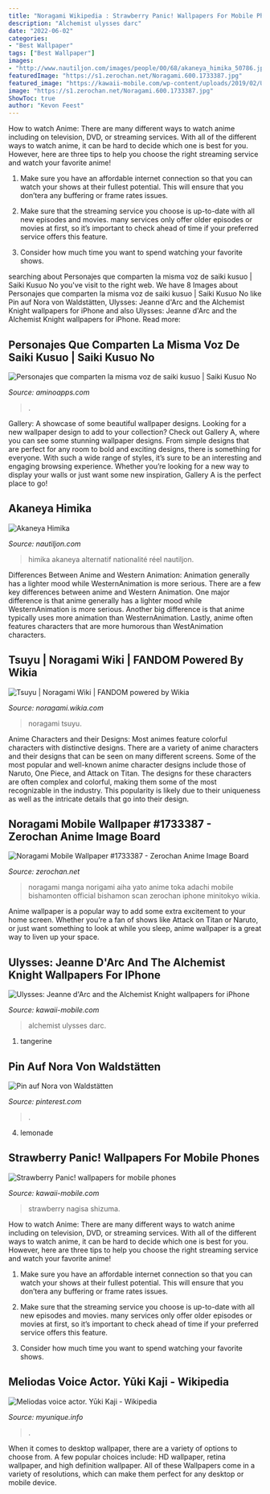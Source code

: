 ```yaml
---
title: "Noragami Wikipedia : Strawberry Panic! Wallpapers For Mobile Phones"
description: "Alchemist ulysses darc"
date: "2022-06-02"
categories:
- "Best Wallpaper"
tags: ["Best Wallpaper"]
images:
- "http://www.nautiljon.com/images/people/00/68/akaneya_himika_50786.jpg?1441158639"
featuredImage: "https://s1.zerochan.net/Noragami.600.1733387.jpg"
featured_image: "https://kawaii-mobile.com/wp-content/uploads/2019/02/Ulysses-Jeanne-dArc-and-the-Alchemist-Knight-720x1280-576x1024.jpg"
image: "https://s1.zerochan.net/Noragami.600.1733387.jpg"
ShowToc: true
author: "Kevon Feest"
---
```



How to watch Anime: There are many different ways to watch anime including on television, DVD, or streaming services.
With all of the different ways to watch anime, it can be hard to decide which one is best for you. However, here are three tips to help you choose the right streaming service and watch your favorite anime!
1. Make sure you have an affordable internet connection so that you can watch your shows at their fullest potential. This will ensure that you don’tera any buffering or frame rates issues.

2. Make sure that the streaming service you choose is up-to-date with all new episodes and movies. many services only offer older episodes or movies at first, so it’s important to check ahead of time if your preferred service offers this feature.

3. Consider how much time you want to spend watching your favorite shows.

	

		
searching about Personajes que comparten la misma voz de saiki kusuo | Saiki Kusuo No you've visit to the right web. We have 8 Images about Personajes que comparten la misma voz de saiki kusuo | Saiki Kusuo No like Pin auf Nora von Waldstätten, Ulysses: Jeanne d&#039;Arc and the Alchemist Knight wallpapers for iPhone and also Ulysses: Jeanne d&#039;Arc and the Alchemist Knight wallpapers for iPhone. Read more:
		
    
## Personajes Que Comparten La Misma Voz De Saiki Kusuo | Saiki Kusuo No

<img loading=lazy src="http://pm1.narvii.com/6918/e2e2648bf422442d48f982763dbed28ee3f311f3r1-768-768v2_uhq.jpg" onerror="this.onerror=null;this.src='https://tse4.mm.bing.net/th?id=OIP.-F1-QCi1rdQcTCrFUq6x1AHaHa&amp;pid=15.1';" alt="Personajes que comparten la misma voz de saiki kusuo | Saiki Kusuo No">

_Source: aminoapps.com_

>. 

	

Gallery: A showcase of some beautiful wallpaper designs.
Looking for a new wallpaper design to add to your collection? Check out Gallery A, where you can see some stunning wallpaper designs. From simple designs that are perfect for any room to bold and exciting designs, there is something for everyone. With such a wide range of styles, it’s sure to be an interesting and engaging browsing experience. Whether you’re looking for a new way to display your walls or just want some new inspiration, Gallery A is the perfect place to go!





	
	
    
## Akaneya Himika

<img loading=lazy src="http://www.nautiljon.com/images/people/00/68/akaneya_himika_50786.jpg?1441158639" onerror="this.onerror=null;this.src='https://tse1.mm.bing.net/th?id=OIP.migzvRXZzzaERAGSgqh6ewHaLG&amp;pid=15.1';" alt="Akaneya Himika">

_Source: nautiljon.com_

>himika akaneya alternatif nationalité réel nautiljon. 

	

Differences Between Anime and Western Animation: Animation generally has a lighter mood while WesternAnimation is more serious.
There are a few key differences between anime and Western Animation. One major difference is that anime generally has a lighter mood while WesternAnimation is more serious. Another big difference is that anime typically uses more animation than WesternAnimation. Lastly, anime often features characters that are more humorous than WestAnimation characters.

    
## Tsuyu | Noragami Wiki | FANDOM Powered By Wikia

<img loading=lazy src="https://vignette.wikia.nocookie.net/noragami/images/e/ed/Tsuyu.png/revision/latest?cb=20150510232928" onerror="this.onerror=null;this.src='https://tse4.mm.bing.net/th?id=OIP.RP3asQeQk4xJt5NCJ89obgHaEK&amp;pid=15.1';" alt="Tsuyu | Noragami Wiki | FANDOM powered by Wikia">

_Source: noragami.wikia.com_

>noragami tsuyu. 

	

Anime Characters and their Designs: Most animes feature colorful characters with distinctive designs.
There are a variety of anime characters and their designs that can be seen on many different screens. Some of the most popular and well-known anime character designs include those of Naruto, One Piece, and Attack on Titan. The designs for these characters are often complex and colorful, making them some of the most recognizable in the industry. This popularity is likely due to their uniqueness as well as the intricate details that go into their design.

    
## Noragami Mobile Wallpaper #1733387 - Zerochan Anime Image Board

<img loading=lazy src="https://s1.zerochan.net/Noragami.600.1733387.jpg" onerror="this.onerror=null;this.src='https://tse4.mm.bing.net/th?id=OIP.E4cBuv5imVcbMyyUK1MBfAAAAA&amp;pid=15.1';" alt="Noragami Mobile Wallpaper #1733387 - Zerochan Anime Image Board">

_Source: zerochan.net_

>noragami manga norigami aiha yato anime toka adachi mobile bishamonten official bishamon scan zerochan iphone minitokyo wikia. 

	

Anime wallpaper is a popular way to add some extra excitement to your home screen. Whether you’re a fan of shows like Attack on Titan or Naruto, or just want something to look at while you sleep, anime wallpaper is a great way to liven up your space.

    
## Ulysses: Jeanne D&#039;Arc And The Alchemist Knight Wallpapers For IPhone

<img loading=lazy src="https://kawaii-mobile.com/wp-content/uploads/2019/02/Ulysses-Jeanne-dArc-and-the-Alchemist-Knight-720x1280-576x1024.jpg" onerror="this.onerror=null;this.src='https://tse3.mm.bing.net/th?id=OIP.pl9otIEAEiVGzOgbYSMc3QHaNK&amp;pid=15.1';" alt="Ulysses: Jeanne d&#039;Arc and the Alchemist Knight wallpapers for iPhone">

_Source: kawaii-mobile.com_

>alchemist ulysses darc. 

	

1. tangerine 

    
## Pin Auf Nora Von Waldstätten

<img loading=lazy src="https://i.pinimg.com/originals/93/db/34/93db3458fa766bbc5ed415a7fc8698cb.jpg" onerror="this.onerror=null;this.src='https://tse3.mm.bing.net/th?id=OIP.5On9lTJAMnf0KAWHAuD9tAAAAA&amp;pid=15.1';" alt="Pin auf Nora von Waldstätten">

_Source: pinterest.com_

>. 

	

4. lemonade 

    
## Strawberry Panic! Wallpapers For Mobile Phones

<img loading=lazy src="https://kawaii-mobile.com/wp-content/uploads/2019/08/Strawberry-Panic-Nagisa-Aoi-Shizuma-Hanazono.iPhone-7-Plus-wallpaper-1080x1920-768x1365.jpg" onerror="this.onerror=null;this.src='https://tse3.mm.bing.net/th?id=OIP.jMASbB4aOif17IcLR2CP-gHaNK&amp;pid=15.1';" alt="Strawberry Panic! wallpapers for mobile phones">

_Source: kawaii-mobile.com_

>strawberry nagisa shizuma. 

	

How to watch Anime: There are many different ways to watch anime including on television, DVD, or streaming services.
With all of the different ways to watch anime, it can be hard to decide which one is best for you. However, here are three tips to help you choose the right streaming service and watch your favorite anime!
1. Make sure you have an affordable internet connection so that you can watch your shows at their fullest potential. This will ensure that you don’tera any buffering or frame rates issues.

2. Make sure that the streaming service you choose is up-to-date with all new episodes and movies. many services only offer older episodes or movies at first, so it’s important to check ahead of time if your preferred service offers this feature.

3. Consider how much time you want to spend watching your favorite shows.

    
## Meliodas Voice Actor. Yūki Kaji - Wikipedia

<img loading=lazy src="http://myunique.info/wp-content/pics/meliodas-voice-actor-3.jpg" onerror="this.onerror=null;this.src='https://tse3.mm.bing.net/th?id=OIP.9HZuImVdUL91rRtTVdlmaAHaFj&amp;pid=15.1';" alt="Meliodas voice actor. Yūki Kaji - Wikipedia">

_Source: myunique.info_

>. 

	

When it comes to desktop wallpaper, there are a variety of options to choose from. A few popular choices include: HD wallpaper, retina wallpaper, and high definition wallpaper. All of these Wallpapers come in a variety of resolutions, which can make them perfect for any desktop or mobile device. 

